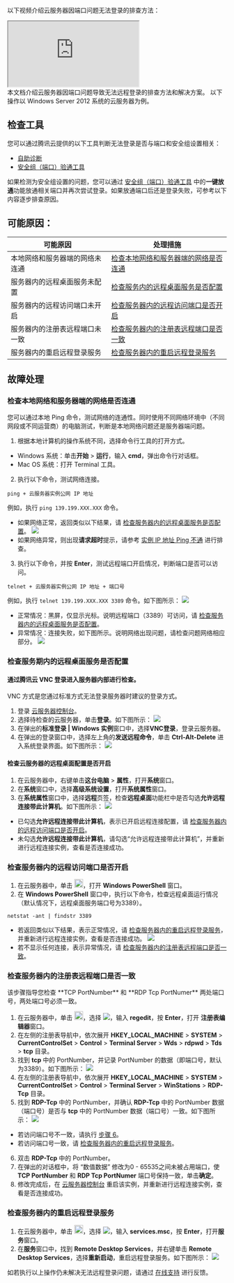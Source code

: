 以下视频介绍云服务器因端口问题无法登录的排查方法：
<div class="doc-video-mod"><iframe src="https://cloud.tencent.com/edu/learning/quick-play/3400-60003?source=gw.doc.media&withPoster=1&notip=1"></iframe></div>
本文档介绍云服务器因端口问题导致无法远程登录的排查方法和解决方案。


<dx-alert infotype="explain" title="">
以下操作以 Windows Server 2012 系统的云服务器为例。
</dx-alert>



## 检查工具
您可以通过腾讯云提供的以下工具判断无法登录是否与端口和安全组设置相关：
- [自助诊断](https://console.cloud.tencent.com/workorder/check) 
- [安全组（端口）验通工具](https://console.cloud.tencent.com/vpc/helper) 

如果检测为安全组设置的问题，您可以通过 [安全组（端口）验通工具](https://console.cloud.tencent.com/vpc/helper) 中的**一键放通**功能放通相关端口并再次尝试登录。如果放通端口后还是登录失败，可参考以下内容逐步排查原因。


## 可能原因：
<table>
<thead>
  <tr>
    <th>可能原因</th>
    <th>处理措施</th>
  </tr>
</thead>
<tbody>
  <tr>
    <td>本地网络和服务器端的网络未连通</td>
    <td ><a href="#F1">检查本地网络和服务器端的网络是否连通</a></td>
  </tr>
  <tr>
    <td>服务器内的远程桌面服务未配置</td>
    <td><a href="#F2">检查服务内的远程桌面服务是否配置</a></td>
  </tr>
  <tr>
    <td>服务器内的远程访问端口未开启</td>
    <td><a href="#F3">检查服务器内的远程访问端口是否开启</a></td>
  </tr>
  <tr>
    <td>服务器内的注册表远程端口未一致</td>
    <td><a href="#F5">检查服务器内的注册表远程端口是否一致</a></td>
  </tr>
  <tr>
    <td>服务器内的重启远程登录服务</td>
    <td><a href="#F4">检查服务器内的重启远程登录服务</a></td>
  </tr>
</tbody>
</table>


## 故障处理

### 检查本地网络和服务器端的网络是否连通[](id:F1)

您可以通过本地 Ping 命令，测试网络的连通性。同时使用不同网络环境中（不同网段或不同运营商）的电脑测试，判断是本地网络问题还是服务器端问题。

1. 根据本地计算机的操作系统不同，选择命令行工具的打开方式。
 - Windows 系统：单击**开始** > **运行**，输入 **cmd**，弹出命令行对话框。
 - Mac OS 系统：打开 Terminal 工具。
2. 执行以下命令，测试网络连接。
```
ping + 云服务器实例公网 IP 地址
```
例如，执行 `ping 139.199.XXX.XXX` 命令。
 - 如果网络正常，返回类似以下结果，请 [检查服务器内的远程桌面服务是否配置](#F2)。
![](//mc.qcloudimg.com/static/img/9596963f31d642deb9417e0a7c0a4085/image.png)
 - 如果网络异常，则出现**请求超时**提示，请参考 [实例 IP 地址 Ping 不通](https://cloud.tencent.com/document/product/213/14639) 进行排查。
3. 执行以下命令，并按 **Enter**，测试远程端口开启情况，判断端口是否可以访问。
```
telnet + 云服务器实例公网 IP 地址 + 端口号
```
例如，执行 `telnet 139.199.XXX.XXX 3389` 命令。如下图所示：
![](//mc.qcloudimg.com/static/img/e18be3704977545d5c952d3a583f2ccc/image.png)
 - 正常情况：黑屏，仅显示光标。说明远程端口（3389）可访问，请 [检查服务器内的远程桌面服务是否配置](#F2)。
 - 异常情况：连接失败，如下图所示。说明网络出现问题，请检查问题网络相应部分。
 ![](//mc.qcloudimg.com/static/img/4b3d0e492b8c005fb1a43bc0cbd1496c/image.png)
 

### 检查服务期内的远程桌面服务是否配置[](id:F2)

#### 通过腾讯云 VNC 登录进入服务器内部进行检查。

<dx-alert infotype="explain" title="">
VNC 方式是您通过标准方式无法登录服务器时建议的登录方式。
</dx-alert>


1. 登录 [云服务器控制台](https://console.cloud.tencent.com/cvm)。
2. 选择待检查的云服务器，单击**登录**。如下图所示：
![](https://main.qcloudimg.com/raw/038fce530c6c6827796e51d896306a93.png)
3. 在弹出的**标准登录 | Windows 实例**窗口中，选择**VNC登录**，登录云服务器。
4. 在弹出的登录窗口中，选择左上角的**发送远程命令**，单击 **Ctrl-Alt-Delete** 进入系统登录界面。如下图所示：
![](https://main.qcloudimg.com/raw/2dec43fa6ddb5e442da59c75f7a34b0f.png)

#### 检查云服务器的远程桌面配置是否开启

1. 在云服务器中，右键单击**这台电脑** > **属性**，打开**系统**窗口。
2. 在**系统**窗口中，选择**高级系统设置**，打开**系统属性**窗口。
3. 在**系统属性**窗口中，选择**远程**页签，检查**远程桌面**功能栏中是否勾选**允许远程连接带此计算机**。如下图所示：
![](https://main.qcloudimg.com/raw/7cadb6d62af77f7035d973283b104ac8.png)
 - 已勾选**允许远程连接带此计算机**，表示已开启远程连接配置，请 [检查服务器内的远程访问端口是否开启](#F3)。
 - 未勾选**允许远程连接带此计算机**，请勾选“允许远程连接带此计算机”，并重新进行远程连接实例，查看是否连接成功。


### 检查服务器内的远程访问端口是否开启[](id:F3)

1. 在云服务器中，单击 <img style="width:20px; max-width: inherit;" src="https://main.qcloudimg.com/raw/f0c84862ef30956c201c3e7c85a26eec.png" />，打开 **Windows PowerShell** 窗口。
2. 在 **Windows PowerShell** 窗口中，执行以下命令，检查远程桌面运行情况（默认情况下，远程桌面服务端口号为3389）。
```shellsession
netstat -ant | findstr 3389
```
 - 若返回类似以下结果，表示正常情况，请 [检查服务器内的重启远程登录服务](#F4)，并重新进行远程连接实例，查看是否连接成功。
![](//mc.qcloudimg.com/static/img/45484df01fb678058a23c2f2e122eee1/image.png)
 - 若不显示任何连接，表示异常情况，请 [检查服务器内的注册表远程端口是否一致](#F5)。


### 检查服务器内的注册表远程端口是否一致[](id:F5)

<dx-alert infotype="notice" title="">
该步骤指导您检查 **TCP PortNumber** 和 **RDP Tcp PortNumer** 两处端口号，两处端口号必须一致。
</dx-alert>


1. 在云服务器中，单击 <img style="width:20px; max-width: inherit;" src="https://main.qcloudimg.com/raw/87d894e564b7e837d9f478298cf2e292.png" />，选择 <img src="https://main.qcloudimg.com/raw/5b5e3abb2f39cb719a4119ba77b74447.png" style="margin: 0;"></img>，输入 **regedit**，按 **Enter**，打开 **注册表编辑器**窗口。
2. 在左侧的注册表导航中，依次展开 **HKEY_LOCAL_MACHINE** > **SYSTEM** > **CurrentControlSet** > **Control** > **Terminal Server** > **Wds** > **rdpwd** > **Tds** > **tcp** 目录。
3. 找到 **tcp** 中的 PortNumber，并记录 PortNumber 的数据（即端口号，默认为3389）。如下图所示：
![](https://main.qcloudimg.com/raw/b091a78772809748d39b067b27f8604d.png)
4. 在左侧的注册表导航中，依次展开 **HKEY_LOCAL_MACHINE** > **SYSTEM** > **CurrentControlSet** > **Control** > **Terminal Server** > **WinStations** > **RDP-Tcp** 目录。
5. 找到 **RDP-Tcp** 中的 PortNumber，并确认 **RDP-Tcp** 中的 PortNumber 数据（端口号）是否与 **tcp** 中的 PortNumber 数据（端口号）一致。如下图所示：
![](https://main.qcloudimg.com/raw/8240dd43dcb3ca246caf3397e4a1e84f.png)
 - 若访问端口号不一致，请执行 [步骤 6](#F5_step6)。
 - 若访问端口号一致，请 [检查服务器内的重启远程登录服务](#F4)。
6. 双击 **RDP-Tcp** 中的 PortNumber。
7. 在弹出的对话框中，将 “数值数据” 修改为0 - 65535之间未被占用端口，使 **TCP PortNumber** 和 **RDP Tcp PortNumer** 端口号保持一致，单击**确定**。
7. 修改完成后，在 [云服务器控制台](https://console.cloud.tencent.com/cvm) 重启该实例，并重新进行远程连接实例，查看是否连接成功。



### 检查服务器内的重启远程登录服务[](id:F4)

1. 在云服务器中，单击 <img style="width:20px; max-width: inherit;" src="https://main.qcloudimg.com/raw/87d894e564b7e837d9f478298cf2e292.png" />，选择 <img src="https://main.qcloudimg.com/raw/5b5e3abb2f39cb719a4119ba77b74447.png" style="margin: 0;"></img>，输入 **services.msc**，按 **Enter**，打开**服务**窗口。
2. 在**服务**窗口中，找到 **Remote Desktop Services**，并右键单击 **Remote Desktop Services**，选择**重新启动**，重启远程登录服务。如下图所示：
![](https://main.qcloudimg.com/raw/6fe2b272cb191fc2fab71a1ea7fe9dd3.png)

如若执行以上操作仍未解决无法远程登录问题，请通过 [在线支持](https://cloud.tencent.com/online-service?from=doc_213) 进行反馈。

